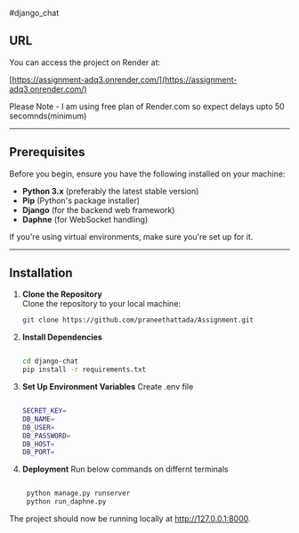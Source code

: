 #django_chat

## URL
You can access the project on Render at:

[https://assignment-adq3.onrender.com/](https://assignment-adq3.onrender.com/)

Please Note - I am using free plan of Render.com so expect delays upto 50 secomnds(minimum)

---

## Prerequisites

Before you begin, ensure you have the following installed on your machine:

- **Python 3.x** (preferably the latest stable version)
- **Pip** (Python's package installer)
- **Django** (for the backend web framework)
- **Daphne** (for WebSocket handling)

If you're using virtual environments, make sure you're set up for it.

---

## Installation

1. **Clone the Repository**  
   Clone the repository to your local machine:

   ```bash
   git clone https://github.com/praneethattada/Assignment.git

2. **Install Dependencies**
  
    ```bash
   
   cd django-chat
   pip install -r requirements.txt

4. **Set Up Environment Variables**
   Create .env file
    ```bash
   
    SECRET_KEY=
    DB_NAME=
    DB_USER=
    DB_PASSWORD=
    DB_HOST=
    DB_PORT=

5. **Deployment**
   Run below commands on differnt terminals
   ```bash
   
    python manage.py runserver
    python run_daphne.py

The project should now be running locally at http://127.0.0.1:8000.


